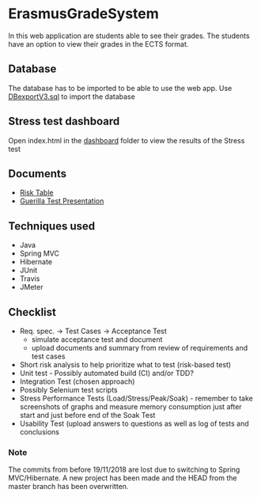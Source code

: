 # ErasmusGradeSystem

In this web application are students able to see their grades. The students have an option to view their grades in the ECTS format.

## Database

The database has to be imported to be able to use the web app.
Use [DBexportV3.sql](DBexport/exportV3.sql) to import the database

## Stress test dashboard

Open index.html in the [dashboard](dashboard) folder to view the results of the Stress test

## Documents

* [Risk Table](RiskTable.pdf)
* [Guerilla Test Presentation](GuerillaTest.pdf)

## Techniques used

* Java
* Spring MVC
* Hibernate
* JUnit
* Travis
* JMeter

## Checklist

* Req. spec. -> Test Cases -> Acceptance Test
  * simulate acceptance test and document
  * upload documents and summary from review of requirements and test cases
* Short risk analysis to help prioritize what to test (risk-based test)
* Unit test - Possibly automated build (CI) and/or TDD?
* Integration Test (chosen approach)
* Possibly Selenium test scripts
* Stress Performance Tests (Load/Stress/Peak/Soak) - remember to take screenshots of graphs and measure memory consumption just after start and just before end of the Soak Test
* Usability Test (upload answers to questions as well as log of tests and conclusions

### Note

The commits from before 19/11/2018 are lost due to switching to Spring MVC/Hibernate. A new project has been made and the HEAD from the master branch has been overwritten.
